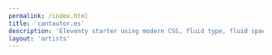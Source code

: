 ```yaml
---
permalink: /index.html
title: 'cantautor.es'
description: 'Eleventy starter using modern CSS, fluid type, fluid spacing, flexible layout and progressive enhancement.'
layout: 'artists'
---
```

